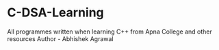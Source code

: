 # C-DSA-Learning
All programmes written when learning C++ from Apna College and other resources
Author - Abhishek Agrawal

